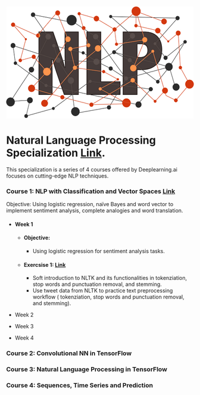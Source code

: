<p align="center">
  <img src="https://github.com/mei-pan/Natural_Language_Processing_Specialization/blob/main/NLP_shutterstock_raindrop74-1507366230.jpg" alt="Image description" width='auto', height='300'>
</p>


# Natural Language Processing Specialization [Link](https://www.coursera.org/specializations/natural-language-processing).
  This specialization is a series of 4 courses offered by Deeplearning.ai focuses on cutting-edge NLP techniques.
  
### Course 1: NLP with Classification and Vector Spaces  [Link](https://www.coursera.org/learn/classification-vector-spaces-in-nlp?specialization=natural-language-processing)
  Objective: Using logistic regression, naïve Bayes and word vector to implement sentiment analysis, complete analogies and word translation.  
  
  - #### Week 1
    - #### Objective:
      - Using logistic regression for sentiment analysis tasks.
    - #### Exercsise 1: [Link](https://github.com/mei-pan/Natural_Language_Processing_Specialization/blob/main/NLPS_C1W1_Lab1.ipynb)
      - Soft introduction to NLTK and its functionalities in tokenziation, stop words and punctuation removal, and stemming.
      - Use tweet data from NLTK to practice text preprocessing workflow ( tokenziation, stop words and punctuation removal, and stemming).
      
  - Week 2
   
  - Week 3
      
  - Week 4
      

### Course 2: Convolutional NN in TensorFlow

### Course 3: Natural Language Processing in TensorFlow

### Course 4: Sequences, Time Series and Prediction 
